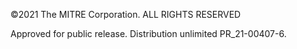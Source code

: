 ©2021 The MITRE Corporation. ALL RIGHTS RESERVED

Approved for public release. Distribution unlimited PR_21-00407-6.


